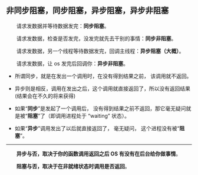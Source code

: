 ## 非同步阻塞，同步阻塞，异步阻塞，异步非阻塞

&emsp;&emsp;请求发数据并等待数据发完：**同步阻塞**。

&emsp;&emsp;请求发数据，检查是否发完，没发完就先去干别的事情：**同步非阻塞**。

&emsp;&emsp;请求发数据，另一个线程等待数据发完，回调主线程：**异步阻塞（大概）**。

&emsp;&emsp;请求发数据，让 os 发完后回调你：**异步非阻塞**。

- 所谓同步，就是在发出一个调用时，在没有得到结果之前， 该调用就不返回。
- 异步则是相反，调用在发出之后，这个调用就直接返回了，所以没有返回结果(结果会在不久的将来获得)

- 如果“**同步**”是发起了一个调用后， 没有得到结果之前不返回，那它毫无疑问就是被“**阻塞**”了（即调用进程处于 “waiting” 状态）。
- 如果“**异步**”调用发出了以后就直接返回了， 毫无疑问， 这个进程没有被“**阻塞**”。

---

&emsp;&emsp;**异步与否，取决于你的函数调用返回之后 OS 有没有在后台给你做事情**。

&emsp;&emsp;**阻塞与否，取决于在非就绪状态时调用是否返回**。
